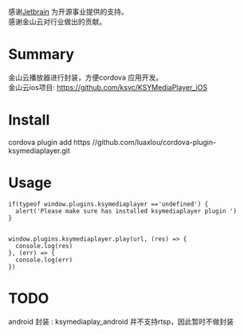 感谢[Jetbrain](https://www.jetbrains.com/?from=goutils) 为开源事业提供的支持。  
感谢金山云对行业做出的贡献。

# Summary
金山云播放器进行封装，方便cordova 应用开发。  
金山云ios项目:   https://github.com/ksvc/KSYMediaPlayer_iOS


# Install 
cordova plugin add https //github.com/luaxlou/cordova-plugin-ksymediaplayer.git

# Usage
```
if(typeof window.plugins.ksymediaplayer =='undefined') {
  alert('Please make sure has installed ksymediaplayer plugin ')
}


window.plugins.ksymediaplayer.play(url, (res) => {
  console.log(res)
}, (err) => {
  console.log(err)
})
```

# TODO
android 封装 : ksymediaplay_android 并不支持rtsp，因此暂时不做封装

